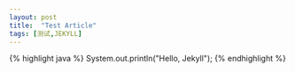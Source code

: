 ```yaml
---
layout: post
title:  "Test Article"
tags: [测试,JEKYLL]
---
```

{% highlight java %}
	System.out.println("Hello, Jekyll");
{% endhighlight %}
